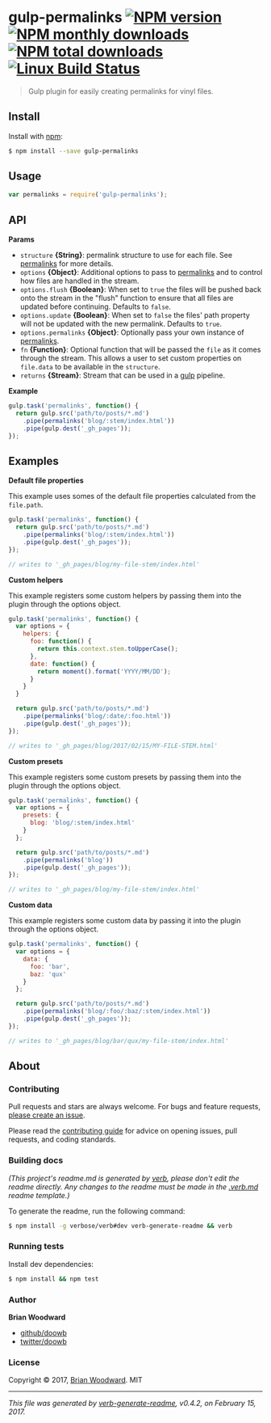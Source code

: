 # gulp-permalinks [![NPM version](https://img.shields.io/npm/v/gulp-permalinks.svg?style=flat)](https://www.npmjs.com/package/gulp-permalinks) [![NPM monthly downloads](https://img.shields.io/npm/dm/gulp-permalinks.svg?style=flat)](https://npmjs.org/package/gulp-permalinks)  [![NPM total downloads](https://img.shields.io/npm/dt/gulp-permalinks.svg?style=flat)](https://npmjs.org/package/gulp-permalinks) [![Linux Build Status](https://img.shields.io/travis/doowb/gulp-permalinks.svg?style=flat&label=Travis)](https://travis-ci.org/doowb/gulp-permalinks)

> Gulp plugin for easily creating permalinks for vinyl files.

## Install

Install with [npm](https://www.npmjs.com/):

```sh
$ npm install --save gulp-permalinks
```

## Usage

```js
var permalinks = require('gulp-permalinks');
```

## API

**Params**

* `structure` **{String}**: permalink structure to use for each file. See [permalinks](https://github.com/jonschlinkert/permalinks) for more details.
* `options` **{Object}**: Additional options to pass to [permalinks](https://github.com/jonschlinkert/permalinks) and to control how files are handled in the stream.
* `options.flush` **{Boolean}**: When set to `true` the files will be pushed back onto the stream in the "flush" function to ensure that all files are updated before continuing. Defaults to `false`.
* `options.update` **{Boolean}**: When set to `false` the files' path property will not be updated with the new permalink. Defaults to `true`.
* `options.permalinks` **{Object}**: Optionally pass your own instance of [permalinks](https://github.com/jonschlinkert/permalinks).
* `fn` **{Function}**: Optional function that will be passed the `file` as it comes through the stream. This allows a user to set custom properties on `file.data` to be available in the `structure`.
* `returns` **{Stream}**: Stream that can be used in a [gulp](http://gulpjs.com) pipeline.

**Example**

```js
gulp.task('permalinks', function() {
  return gulp.src('path/to/posts/*.md')
    .pipe(permalinks('blog/:stem/index.html'))
    .pipe(gulp.dest('_gh_pages'));
});
```

## Examples

**Default file properties**

This example uses somes of the default file properties calculated from the `file.path`.

```js
gulp.task('permalinks', function() {
  return gulp.src('path/to/posts/*.md')
    .pipe(permalinks('blog/:stem/index.html'))
    .pipe(gulp.dest('_gh_pages'));
});

// writes to '_gh_pages/blog/my-file-stem/index.html'
```

**Custom helpers**

This example registers some custom helpers by passing them into the plugin through the options object.

```js
gulp.task('permalinks', function() {
  var options = {
    helpers: {
      foo: function() {
        return this.context.stem.toUpperCase();
      },
      date: function() {
        return moment().format('YYYY/MM/DD');
      }
    }
  }

  return gulp.src('path/to/posts/*.md')
    .pipe(permalinks('blog/:date/:foo.html'))
    .pipe(gulp.dest('_gh_pages'));
});

// writes to '_gh_pages/blog/2017/02/15/MY-FILE-STEM.html'
```

**Custom presets**

This example registers some custom presets by passing them into the plugin through the options object.

```js
gulp.task('permalinks', function() {
  var options = {
    presets: {
      blog: 'blog/:stem/index.html'
    }
  };

  return gulp.src('path/to/posts/*.md')
    .pipe(permalinks('blog'))
    .pipe(gulp.dest('_gh_pages'));
});

// writes to '_gh_pages/blog/my-file-stem/index.html'
```

**Custom data**

This example registers some custom data by passing it into the plugin through the options object.

```js
gulp.task('permalinks', function() {
  var options = {
    data: {
      foo: 'bar',
      baz: 'qux'
    }
  };

  return gulp.src('path/to/posts/*.md')
    .pipe(permalinks('blog/:foo/:baz/:stem/index.html'))
    .pipe(gulp.dest('_gh_pages'));
});

// writes to '_gh_pages/blog/bar/qux/my-file-stem/index.html'
```

## About

### Contributing

Pull requests and stars are always welcome. For bugs and feature requests, [please create an issue](../../issues/new).

Please read the [contributing guide](contributing.md) for advice on opening issues, pull requests, and coding standards.

### Building docs

_(This project's readme.md is generated by [verb](https://github.com/verbose/verb-generate-readme), please don't edit the readme directly. Any changes to the readme must be made in the [.verb.md](.verb.md) readme template.)_

To generate the readme, run the following command:

```sh
$ npm install -g verbose/verb#dev verb-generate-readme && verb
```

### Running tests

Install dev dependencies:

```sh
$ npm install && npm test
```

### Author

**Brian Woodward**

* [github/doowb](https://github.com/doowb)
* [twitter/doowb](https://twitter.com/doowb)

### License

Copyright © 2017, [Brian Woodward](https://github.com/doowb).
MIT

***

_This file was generated by [verb-generate-readme](https://github.com/verbose/verb-generate-readme), v0.4.2, on February 15, 2017._